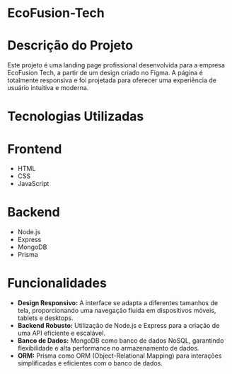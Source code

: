# EcoFusion-Tech
# Descrição do Projeto
Este projeto é uma landing page profissional desenvolvida para a empresa EcoFusion Tech, a partir de um design criado no Figma. A página é totalmente responsiva e foi projetada para oferecer uma experiência de usuário intuitiva e moderna.

# Tecnologias Utilizadas
# Frontend
- HTML
- CSS
- JavaScript
# Backend
- Node.js
- Express
- MongoDB
- Prisma
# Funcionalidades
- **Design Responsivo:** A interface se adapta a diferentes tamanhos de tela, proporcionando uma navegação fluida em dispositivos móveis, tablets e desktops.
- **Backend Robusto:** Utilização de Node.js e Express para a criação de uma API eficiente e escalável.
- **Banco de Dados:** MongoDB como banco de dados NoSQL, garantindo flexibilidade e alta performance no armazenamento de dados.
- **ORM:** Prisma como ORM (Object-Relational Mapping) para interações simplificadas e eficientes com o banco de dados.
